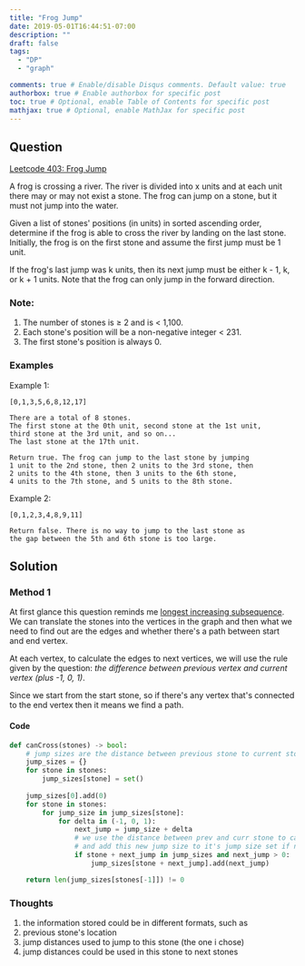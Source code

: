```yaml
---
title: "Frog Jump"
date: 2019-05-01T16:44:51-07:00
description: ""
draft: false
tags:
  - "DP"
  - "graph"

comments: true # Enable/disable Disqus comments. Default value: true
authorbox: true # Enable authorbox for specific post
toc: true # Optional, enable Table of Contents for specific post
mathjax: true # Optional, enable MathJax for specific post
---
```


## Question

[Leetcode 403: Frog Jump](https://leetcode.com/problems/frog-jump/)

A frog is crossing a river. The river is divided into x units and at each unit there may or may not exist a stone. The frog can jump on a stone, but it must not jump into the water.

Given a list of stones' positions (in units) in sorted ascending order, determine if the frog is able to cross the river by landing on the last stone. Initially, the frog is on the first stone and assume the first jump must be 1 unit.

If the frog's last jump was k units, then its next jump must be either k - 1, k, or k + 1 units. Note that the frog can only jump in the forward direction.

### Note:
1. The number of stones is ≥ 2 and is < 1,100.
1. Each stone's position will be a non-negative integer < 231.
1. The first stone's position is always 0.


### Examples

Example 1:
```
[0,1,3,5,6,8,12,17]

There are a total of 8 stones.
The first stone at the 0th unit, second stone at the 1st unit,
third stone at the 3rd unit, and so on...
The last stone at the 17th unit.

Return true. The frog can jump to the last stone by jumping 
1 unit to the 2nd stone, then 2 units to the 3rd stone, then 
2 units to the 4th stone, then 3 units to the 6th stone, 
4 units to the 7th stone, and 5 units to the 8th stone.
```
Example 2:
```
[0,1,2,3,4,8,9,11]

Return false. There is no way to jump to the last stone as 
the gap between the 5th and 6th stone is too large.
```

## Solution
### Method 1

At first glance this question reminds me [longest increasing subsequence](https://github.com/ericliu03/blog.io/blob/master/content/posts/2019/04/longest_increasing_subsequence.md). We can translate the stones into the vertices in the graph and then what we need to find out are the edges and whether there's a path between start and end vertex. 

At each vertex, to calculate the edges to next vertices, we will use the rule given by the question: *the difference between previous vertex and current vertex (plus -1, 0, 1)*. 

Since we start from the start stone, so if there's any vertex that's connected to the end vertex then it means we find a path.

#### Code
```python
def canCross(stones) -> bool:
    # jump sizes are the distance between previous stone to current stone
    jump_sizes = {}
    for stone in stones:
        jump_sizes[stone] = set()
        
    jump_sizes[0].add(0)
    for stone in stones:
        for jump_size in jump_sizes[stone]:
            for delta in (-1, 0, 1):
                next_jump = jump_size + delta
                # we use the distance between prev and curr stone to calculate next stone
                # and add this new jump size to it's jump size set if next stone exists
                if stone + next_jump in jump_sizes and next_jump > 0:
                    jump_sizes[stone + next_jump].add(next_jump)

    return len(jump_sizes[stones[-1]]) != 0
```

### Thoughts
1. the information stored could be in different formats, such as 
 1. previous stone's location
 1. jump distances used to jump to this stone (the one i chose)
 1. jump distances could be used in this stone to next stones












